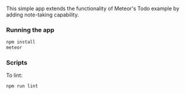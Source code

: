 This simple app extends the functionality of Meteor's Todo example by adding note-taking capability.

### Running the app

```bash
npm install
meteor
```

### Scripts

To lint:

```bash
npm run lint
```

